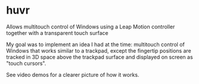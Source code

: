 # huvr
Allows multitouch control of Windows using a Leap Motion controller together with a transparent touch surface

My goal was to implement an idea I had at the time: multitouch control of Windows that works similar to a trackpad, except the fingertip positions are tracked in 3D space above the trackpad surface and displayed on screen as "touch cursors".

See video demos for a clearer picture of how it works.
